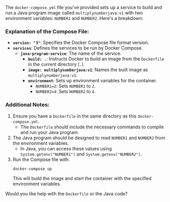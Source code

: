 The `docker-compose.yml` file you've provided sets up a service to build and run a Java program image called `multiplynumberjava:v1` with two environment variables: `NUMBER1` and `NUMBER2`. Here's a breakdown:

### Explanation of the Compose File:
- **`version: "3"`**: Specifies the Docker Compose file format version.
- **`services`**: Defines the services to be run by Docker Compose.
    - **`java-program-service`**: The name of the service.
        - **`build: .`**: Instructs Docker to build an image from the `Dockerfile` in the current directory (`.`).
        - **`image: multiplynumberjava:v1`**: Names the built image as `multiplynumberjava:v1`.
        - **`environment`**: Sets up environment variables for the container.
            - `NUMBER1=2`: Sets `NUMBER1` to `2`.
            - `NUMBER2=4`: Sets `NUMBER2` to `4`.

### Additional Notes:
1. Ensure you have a `Dockerfile` in the same directory as this `docker-compose.yml`.
    - The `Dockerfile` should include the necessary commands to compile and run your Java program.
2. The Java program should be designed to read `NUMBER1` and `NUMBER2` from the environment variables.
    - In Java, you can access these values using `System.getenv("NUMBER1")` and `System.getenv("NUMBER2")`.
3. Run the Compose file with:
   ```bash
   docker-compose up
   ```
   This will build the image and start the container with the specified environment variables.

Would you like help with the `Dockerfile` or the Java code?